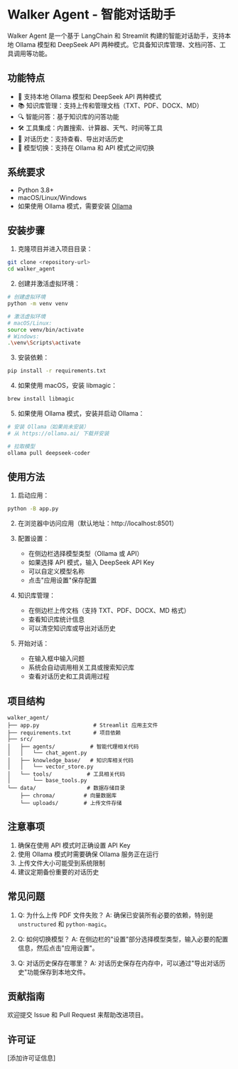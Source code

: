 # Walker Agent - 智能对话助手

Walker Agent 是一个基于 LangChain 和 Streamlit 构建的智能对话助手，支持本地 Ollama 模型和 DeepSeek API 两种模式。它具备知识库管理、文档问答、工具调用等功能。

## 功能特点

- 🤖 支持本地 Ollama 模型和 DeepSeek API 两种模式
- 📚 知识库管理：支持上传和管理文档（TXT、PDF、DOCX、MD）
- 🔍 智能问答：基于知识库的问答功能
- 🛠️ 工具集成：内置搜索、计算器、天气、时间等工具
- 💬 对话历史：支持查看、导出对话历史
- 🔄 模型切换：支持在 Ollama 和 API 模式之间切换

## 系统要求

- Python 3.8+
- macOS/Linux/Windows
- 如果使用 Ollama 模式，需要安装 [Ollama](https://ollama.ai/)

## 安装步骤

1. 克隆项目并进入项目目录：
```bash
git clone <repository-url>
cd walker_agent
```

2. 创建并激活虚拟环境：
```bash
# 创建虚拟环境
python -m venv venv

# 激活虚拟环境
# macOS/Linux:
source venv/bin/activate
# Windows:
.\venv\Scripts\activate
```

3. 安装依赖：
```bash
pip install -r requirements.txt
```

4. 如果使用 macOS，安装 libmagic：
```bash
brew install libmagic
```

5. 如果使用 Ollama 模式，安装并启动 Ollama：
```bash
# 安装 Ollama（如果尚未安装）
# 从 https://ollama.ai/ 下载并安装

# 拉取模型
ollama pull deepseek-coder
```

## 使用方法

1. 启动应用：
```bash
python -B app.py
```

2. 在浏览器中访问应用（默认地址：http://localhost:8501）

3. 配置设置：
   - 在侧边栏选择模型类型（Ollama 或 API）
   - 如果选择 API 模式，输入 DeepSeek API Key
   - 可以自定义模型名称
   - 点击"应用设置"保存配置

4. 知识库管理：
   - 在侧边栏上传文档（支持 TXT、PDF、DOCX、MD 格式）
   - 查看知识库统计信息
   - 可以清空知识库或导出对话历史

5. 开始对话：
   - 在输入框中输入问题
   - 系统会自动调用相关工具或搜索知识库
   - 查看对话历史和工具调用过程

## 项目结构

```
walker_agent/
├── app.py                 # Streamlit 应用主文件
├── requirements.txt       # 项目依赖
├── src/
│   ├── agents/           # 智能代理相关代码
│   │   └── chat_agent.py
│   ├── knowledge_base/   # 知识库相关代码
│   │   └── vector_store.py
│   └── tools/           # 工具相关代码
│       └── base_tools.py
└── data/                # 数据存储目录
    ├── chroma/         # 向量数据库
    └── uploads/        # 上传文件存储
```

## 注意事项

1. 确保在使用 API 模式时正确设置 API Key
2. 使用 Ollama 模式时需要确保 Ollama 服务正在运行
3. 上传文件大小可能受到系统限制
4. 建议定期备份重要的对话历史

## 常见问题

1. Q: 为什么上传 PDF 文件失败？
   A: 确保已安装所有必要的依赖，特别是 `unstructured` 和 `python-magic`。

2. Q: 如何切换模型？
   A: 在侧边栏的"设置"部分选择模型类型，输入必要的配置信息，然后点击"应用设置"。

3. Q: 对话历史保存在哪里？
   A: 对话历史保存在内存中，可以通过"导出对话历史"功能保存到本地文件。

## 贡献指南

欢迎提交 Issue 和 Pull Request 来帮助改进项目。

## 许可证

[添加许可证信息] 